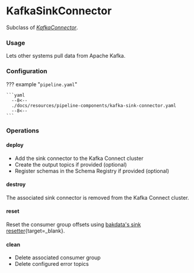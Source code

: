 # KafkaSinkConnector

Subclass of [_KafkaConnector_](./kafka-connector.md).

### Usage

Lets other systems pull data from Apache Kafka.

### Configuration

??? example "`pipeline.yaml`"

    ```yaml
      --8<--
      ./docs/resources/pipeline-components/kafka-sink-connector.yaml
      --8<--
    ```

### Operations

#### deploy

- Add the sink connector to the Kafka Connect cluster
- Create the output topics if provided (optional)
- Register schemas in the Schema Registry if provided (optional)

#### destroy

The associated sink connector is removed from the Kafka Connect cluster.

#### reset

Reset the consumer group offsets using
[bakdata's sink resetter](https://github.com/bakdata/kafka-connect-resetter/#sink-resetter){target=_blank}.

#### clean

- Delete associated consumer group
- Delete configured error topics
